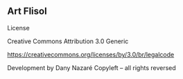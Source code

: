 

## Art Flisol

License 

Creative Commons Attribution 3.0 Generic

https://creativecommons.org/licenses/by/3.0/br/legalcode


Development by Dany Nazaré
Copyleft – all rights reversed

